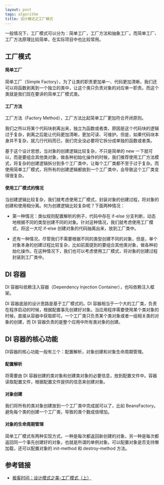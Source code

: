 ```yaml
---
layout: post
tags: algorithm
title: 设计模式之工厂模式
---
```

一般情况下，工厂模式可以分为：简单工厂，工厂方法和抽象工厂。而简单工厂、工厂方法原理比较简单，在实际项目中也比较常用。

## 工厂模式
#### 简单工厂
简单工厂（Simple Factory），为了让类的职责更加单一、代码更加清晰，我们还可以将函数剥离到一个独立的类中，让这个类只负责对象的对应单一职责。而这个类就是我们现在要讲的简单工厂模式类。

#### 工厂方法
工厂方法（Factory Method），工厂方法比起简单工厂更加符合开闭原则。  

我们之所以将某个代码块剥离出来，独立为函数或者类，原因是这个代码块的逻辑过于复杂，剥离之后能让代码更加清晰，更加可读、可维护。但是，如果代码块本身并不复杂，就几行代码而已，我们完全没必要将它拆分成单独的函数或者类。  

基于这个设计思想，当对象的创建逻辑比较复杂，不只是简单的 new 一下就可以，而是要组合其他类对象，做各种初始化操作的时候，我们推荐使用工厂方法模式，将复杂的创建逻辑拆分到多个工厂类中，让每个工厂类都不至于过于复杂。而使用简单工厂模式，将所有的创建逻辑都放到一个工厂类中，会导致这个工厂类变得很复杂。

#### 使用工厂模式的情况
当创建逻辑比较复杂，我们就考虑使用工厂模式，封装对象的创建过程，将对象的创建和使用相分离。何为创建逻辑比较复杂呢？下面两种情况：

- 第一种情况：类似规则配置解析的例子，代码中存在 if-else 分支判断，动态地根据不同的类型创建不同的对象。针对这种情况，我们就考虑使用工厂模式，将这一大坨 if-else 创建对象的代码抽离出来，放到工厂类中。

- 还有一种情况，尽管我们不需要根据不同的类型创建不同的对象，但是，单个对象本身的创建过程比较复杂，比如前面提到的要组合其他类对象，做各种初始化操作。在这种情况下，我们也可以考虑使用工厂模式，将对象的创建过程封装到工厂类中。

## DI 容器
DI 容器叫依赖注入容器（Dependency Injection Container），也叫依赖注入框架。

DI 容器底层的设计思路是基于工厂模式的。DI 容器相当于一个大的工厂类，负责在程序启动的时候，根据配置事先创建好对象。当应用程序需要使用某个类对象的时候，直接从容器中获取即可。一个工厂类只负责某个类对象或者一组相关类的对象的创建，而 DI 容器负责的是整个应用中所有类对象的创建。

## DI 容器的核心功能
DI容器的核心功能一般有三个：配置解析，对象创建和对象生命周期管理。

#### 配置解析
将需要由 DI 容器创建的类对象和创建类对象的必要信息，放到配置文件中。容器读取配置文件，根据配置文件提供的信息来创建对象。

#### 对象创建
我们将所有的类对象创建放到一个工厂类中完成就可以了，比如 BeansFactory。避免每个类的创建一个工厂类，导致的类个数成倍增加。

#### 对象的生命周期管理
简单工厂模式有两种实现方式，一种是每次都返回新创建的对象，另一种是每次都返回同一个事先创建好的对象，也就是所谓的单例对象。可以配置对象是否支持懒加载，还可以配置对象的 init-method 和 destroy-method 方法。


## 参考链接
- [极客时间：设计模式之美-工厂模式（上）](https://time.geekbang.org/column/article/197254)